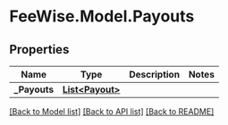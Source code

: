 # FeeWise.Model.Payouts

## Properties

Name | Type | Description | Notes
------------ | ------------- | ------------- | -------------
**_Payouts** | [**List&lt;Payout&gt;**](Payout.md) |  | 

[[Back to Model list]](../README.md#documentation-for-models) [[Back to API list]](../README.md#documentation-for-api-endpoints) [[Back to README]](../README.md)

